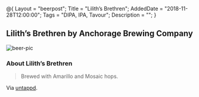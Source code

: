 @{ 
 Layout = "beerpost"; 
 Title = "Lilith’s Brethren"; 
 AddedDate = "2018-11-28T12:00:00"; 
 Tags = "DIPA, IPA, Tavour"; 
 Description = ""; 
 } 
 

## Lilith’s Brethren by Anchorage Brewing Company

![beer-pic]

### About Lilith’s Brethren

> Brewed with Amarillo and Mosaic hops.

Via [untappd][untappd-url].

[untappd-url]: <https://untappd.com/b/anchorage-brewing-company-lilith-s-brethren/2881526>
[beer-pic]: https://jasonpowley.com/assets/img/2018-11-28-liliths-brethren.jpeg "Lilith’s Brethren by Anchorage Brewing Company"
